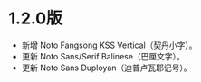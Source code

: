 # 1.2.0版

* 新增 Noto Fangsong KSS Vertical（契丹小字）。
* 更新 Noto Sans/Serif Balinese（巴厘文字）。
* 更新 Noto Sans Duployan（迪普卢瓦耶记号）。
